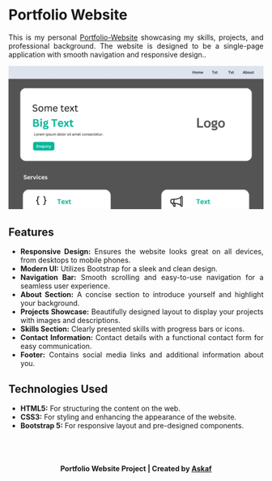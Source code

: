 <h1>Portfolio Website</h1>

<p align="justify">This is my personal <a href="https://askaf11.github.io/Portfolio-Website/" target="_blank">Portfolio-Website</a> showcasing my skills, projects, and professional background. The website is designed to be a single-page application with smooth navigation and responsive design..</p>

<a href="https://askaf11.github.io/Portfolio-Website/">![Portfolio Website Preview](assets/img/Web-Banner-5.webp)</a>

<h2>Features</h2>
<ul>
  <li align="justify"><b>Responsive Design:</b> Ensures the website looks great on all devices, from desktops to mobile phones.</li>
  <li align="justify"><b>Modern UI:</b> Utilizes Bootstrap for a sleek and clean design.</li>
  <li align="justify"><b>Navigation Bar:</b> Smooth scrolling and easy-to-use navigation for a seamless user experience.</li>
  <li align="justify"><b>About Section:</b> A concise section to introduce yourself and highlight your background.</li>
  <li align="justify"><b>Projects Showcase:</b> Beautifully designed layout to display your projects with images and descriptions.</li>
  <li align="justify"><b>Skills Section:</b> Clearly presented skills with progress bars or icons.</li>
  <li align="justify"><b>Contact Information:</b> Contact details with a functional contact form for easy communication.</li>
  <li align="justify"><b>Footer:</b> Contains social media links and additional information about you.</li>
</ul>

<h2>Technologies Used</h2>
<ul>
  <li align="justify"><b>HTML5:</b> For structuring the content on the web.</li>
  <li align="justify"><b>CSS3:</b> For styling and enhancing the appearance of the website.</li>
  <li align="justify"><b>Bootstrap 5:</b> For responsive layout and pre-designed components.</li>
</ul>
<br></br>
<h4 align="center">Portfolio Website Project | Created by <a href="https://askaf.in/" target="_blank">Askaf</a></h4>
